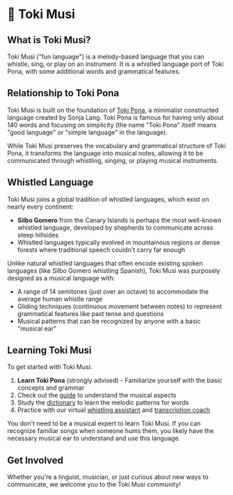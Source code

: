 # 🎵 Toki Musi

## What is Toki Musi?

Toki Musi ("fun language") is a melody-based language that you can whistle, sing, or play on an instrument. It is a whistled language port of Toki Pona, with some additional words and grammatical features.

## Relationship to Toki Pona

Toki Musi is built on the foundation of [Toki Pona](http://tokipona.org/), a minimalist constructed language created by Sonja Lang. Toki Pona is famous for having only about 140 words and focusing on simplicity (the name "Toki Pona" itself means "good language" or "simple language" in the language).

While Toki Musi preserves the vocabulary and grammatical structure of Toki Pona, it transforms the language into musical notes, allowing it to be communicated through whistling, singing, or playing musical instruments.

## Whistled Language

Toki Musi joins a global tradition of whistled languages, which exist on nearly every continent:

- **Silbo Gomero** from the Canary Islands is perhaps the most well-known whistled language, developed by shepherds to communicate across steep hillsides
- Whistled languages typically evolved in mountainous regions or dense forests where traditional speech couldn't carry far enough

Unlike natural whistled languages that often encode existing spoken languages (like Silbo Gomero whistling Spanish), Toki Musi was purposely designed as a musical language with:

- A range of 14 semitones (just over an octave) to accommodate the average human whistle range
- Gliding techniques (continuous movement between notes) to represent grammatical features like past tense and questions
- Musical patterns that can be recognized by anyone with a basic "musical ear"

## Learning Toki Musi

To get started with Toki Musi:

1. **Learn Toki Pona** (strongly advised) - Familiarize yourself with the basic concepts and grammar
2. Check out the [guide](./guide) to understand the musical aspects
3. Study the [dictionary](./dictionary) to learn the melodic patterns for words
4. Practice with our virtual [whistling assistant](./whistle_coach) and [transcription coach](./transcribe_coach)

You don't need to be a musical expert to learn Toki Musi. If you can recognize familiar songs when someone hums them, you likely have the necessary musical ear to understand and use this language.

## Get Involved

Whether you're a linguist, musician, or just curious about new ways to communicate, we welcome you to the Toki Musi community!
